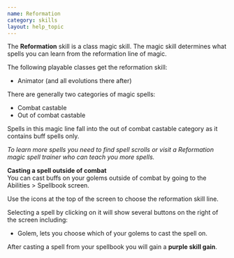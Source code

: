 ```yaml
---
name: Reformation
category: skills
layout: help_topic
---
```

The **Reformation** skill is a class magic skill. The magic skill determines what spells you can learn from the reformation line of magic.

The following playable classes get the reformation skill:

*   Animator (and all evolutions there after)

There are generally two categories of magic spells:

*   Combat castable
*   Out of combat castable

Spells in this magic line fall into the out of combat castable category as it contains buff spells only.

_To learn more spells you need to find spell scrolls or visit a Reformation magic spell trainer who can teach you more spells._

**Casting a spell outside of combat**  
You can cast buffs on your golems outside of combat by going to the Abilities > Spellbook screen.

Use the icons at the top of the screen to choose the reformation skill line. 

Selecting a spell by clicking on it will show several buttons on the right of the screen including:

*   Golem, lets you choose which of your golems to cast the spell on.

After casting a spell from your spellbook you will gain a **purple skill gain**.